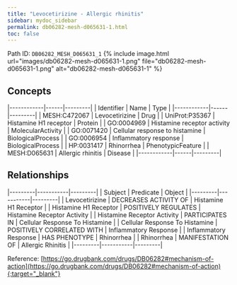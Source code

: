 ```yaml
---
title: "Levocetirizine - Allergic rhinitis"
sidebar: mydoc_sidebar
permalink: db06282-mesh-d065631-1.html
toc: false 
---
```



Path ID: `DB06282_MESH_D065631_1`
{% include image.html url="images/db06282-mesh-d065631-1.png" file="db06282-mesh-d065631-1.png" alt="db06282-mesh-d065631-1" %}

## Concepts

|------------|------|---------|
| Identifier | Name | Type    |
|------------|------|---------|
| MESH:C472067 | Levocetirizine | Drug |
| UniProt:P35367 | Histamine H1 receptor | Protein |
| GO:0004969 | Histamine receptor activity | MolecularActivity |
| GO:0071420 | Cellular response to histamine | BiologicalProcess |
| GO:0006954 | Inflammatory response | BiologicalProcess |
| HP:0031417 | Rhinorrhea | PhenotypicFeature |
| MESH:D065631 | Allergic rhinitis | Disease |
|------------|------|---------|

## Relationships

|---------|-----------|---------|
| Subject | Predicate | Object  |
|---------|-----------|---------|
| Levocetirizine | DECREASES ACTIVITY OF | Histamine H1 Receptor |
| Histamine H1 Receptor | POSITIVELY REGULATES | Histamine Receptor Activity |
| Histamine Receptor Activity | PARTICIPATES IN | Cellular Response To Histamine |
| Cellular Response To Histamine | POSITIVELY CORRELATED WITH | Inflammatory Response |
| Inflammatory Response | HAS PHENOTYPE | Rhinorrhea |
| Rhinorrhea | MANIFESTATION OF | Allergic Rhinitis |
|---------|-----------|---------|

Reference: [https://go.drugbank.com/drugs/DB06282#mechanism-of-action](https://go.drugbank.com/drugs/DB06282#mechanism-of-action){:target="_blank"}